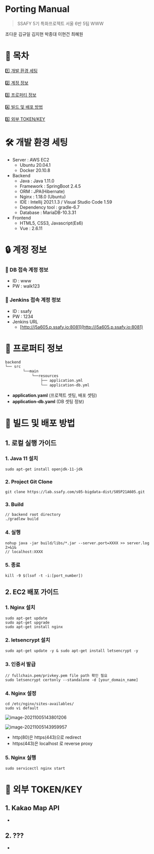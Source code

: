 # Porting Manual

> SSAFY 5기 특화프로젝트 서울 6반 5팀 WWW

조다운 김규일 김지현 박종대 이현건 최혜원

# 📖  목차

[1️⃣ 개발 환경 세팅](#-개발-환경-세팅)

[2️⃣ 계정 정보](#-계정-정보)

[3️⃣ 프로퍼티 정보](#-프로퍼티-정보)

[4️⃣ 빌드 및 배포 방법](#-빌드-및-배포-방법)

[5️⃣ 외부 TOKEN/KEY](#-외부-TOKEN/KEY)



# 🛠 개발 환경 세팅

- Server : AWS EC2
  - Ubuntu 20.04.1
  - Docker 20.10.8
- Backend
  - Java : Java 1.11.0
  - Framework : SpringBoot 2.4.5
  - ORM : JPA(Hibernate)
  - Nginx : 1.18.0 (Ubuntu)
  - IDE : Intellij 2021.1.3 / Visual Studio Code 1.59
  - Dependency tool : gradle-6.7
  - Database : MariaDB-10.3.31
- Frontend
  - HTML5, CSS3, Javascript(Es6)
  - Vue : 2.6.11

# 🔒 계정 정보

### 📲 DB 접속 계정 정보

- ID : www
- PW : walk123

### 📲 Jenkins 접속 계정 정보

- ID : ssafy
- PW : 1234
- Jenkins URL
  - [http://j5a605.p.ssafy.io:8081](http://j5a605.p.ssafy.io:8081)

# 🔑 프로퍼티 정보

```bash
backend
└── src
		└──main
			└──resources
				├── application.yml
				└── application-db.yml
```

- **application.yaml** (프로젝트 셋팅, 배포 셋팅)
- **application-db.yaml** (DB 셋팅 정보)

# 📢 빌드 및 배포 방법

## 1. 로컬 실행 가이드

### 	1. Java 11 설치

```
sudo apt-get install openjdk-11-jdk
```



### 2. Project Git Clone

```
git clone https://lab.ssafy.com/s05-bigdata-dist/S05P21A605.git
```



### 3. Build

```
// backend root directory
./gradlew build
```



### 4. 실행

```
nohup java -jar build/libs/*.jar --server.port=XXXX >> server.log 2>&1&
// localhost:XXXX
```



### 5. 종료

```
kill -9 $(lsof -t -i:[port_number])
```



## 2. EC2 배포 가이드

### 1. Nginx 설치

```
sudo apt-get update
sudo apt-get upgrade
sudo apt-get install nginx
```



### 2. letsencrypt 설치

```
sudo apt-get update -y & sudo apt-get install letsencrypt -y
```

### 3. 인증서 발급

```
// fullchain.pem/privkey.pem file path 확인 필요
sudo letsencrypt certonly --standalone -d [your_domain_name]

```

### 4. Nginx 설정

```
cd /etc/nginx/sites-availables/
sudo vi default
```

![image-20211005143801206](https://user-images.githubusercontent.com/19733033/135974554-acd580f5-8825-4452-b0ef-0c5c42a8c99f.png)

![image-20211005143959957](https://user-images.githubusercontent.com/19733033/135974580-5b196f89-c1b6-47a8-ae7c-d75f7019601e.png)

- http(80)은 https(443)으로 redirect
- https(443)은 localhost 로 reverse proxy



### 5. Nginx 실행

```
sudo servicectl nginx start
```



# 📡 외부 TOKEN/KEY

## 1. Kakao Map API

- 

## 2. ???

- 
